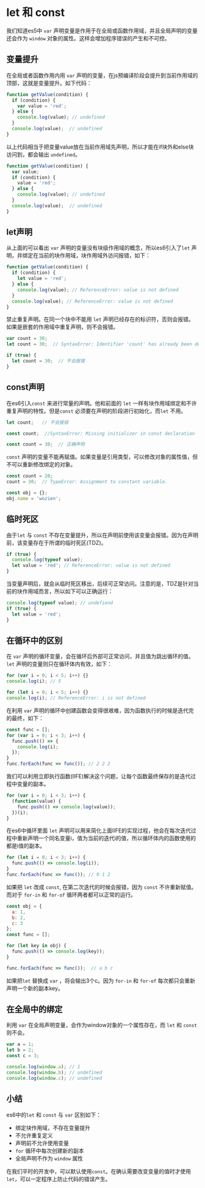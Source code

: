 # let 和 const 

我们知道es5中 ``var`` 声明变量是作用于在全局或函数作用域，并且全局声明的变量还会作为 ``window`` 对象的属性。这样会增加程序错误的产生和不可控。

## 变量提升

在全局或者函数作用内用 ``var`` 声明的变量，在js预编译阶段会提升到当前作用域的顶部，这就是变量提升。如下代码：

```js
function getValue(condition) {
  if (condition) {
    var value = 'red';
  } else {
    console.log(value); // undefined
  }
  console.log(value);  // undefined
}
```

以上代码相当于把变量value放在当前作用域先声明，所以才能在if块外和else块访问到，都会输出 ``undefined``。

```js
function getValue(condition) {
  var value;
  if (condition) {
    value = 'red';
  } else {
    console.log(value); // undefined
  }
  console.log(value);  // undefined
}
```

## let声明

从上面的可以看出 ``var`` 声明的变量没有块级作用域的概念，所以es6引入了``let`` 声明，并绑定在当前的块作用域，块作用域外访问报错，如下：

```js
function getValue(condition) {
  if (condition) {
    let value = 'red';
  } else {
    console.log(value); // ReferenceError: value is not defined
  }
  console.log(value); // ReferenceError: value is not defined
}
```

禁止重复声明。在同一个块中不能用 ``let`` 声明已经存在的标识符，否则会报错。如果是嵌套的作用域中重复声明，则不会报错。

```js
var count = 30;
let count = 30;  // SyntaxError: Identifier 'count' has already been declared

if (true) {
  let count = 30;  // 不会报错
}
```

## const声明

在es6引入``const`` 来进行常量的声明。他和前面的 ``let`` 一样有块作用域绑定和不许重复声明的特性。但是``const`` 必须要在声明的阶段进行初始化，而``let`` 不用。

```js
let count;   // 不会报错

const count;  //SyntaxError: Missing initializer in const declaration

const count = 30;  // 正确声明
```

``const`` 声明的变量不能再赋值。如果变量是引用类型，可以修改对象的属性值，但不可以重新修改绑定的对象。

```js
const count = 20;
count = 30;  // TypeError: Assignment to constant variable.

const obj = {};
obj.name = 'wozien';
```

## 临时死区

由于``let`` 与 ``const`` 不存在变量提升，所以在声明前使用该变量会报错。因为在声明前，该变量存在于所谓的临时死区(TDZ)。

```js
if (true) {
  console.log(typeof value);
  let value = 'red'; // ReferenceError: value is not defined
}
```

当变量声明后，就会从临时死区移出，后续可正常访问。注意的是，TDZ是针对当前的块作用域而言，所以如下可以正确运行：

```js
console.log(typeof value); // undefiend
if (true) {
  let value = 'red';
}
```

## 在循环中的区别

在 ``var`` 声明的循环变量，会在循环后外部可正常访问，并且值为跳出循环的值。``let`` 声明的变量则只在循环体内有效，如下：

```js
for (var i = 0; i < 5; i++) {}
console.log(i); // 5

for (let i = 0; i < 5; i++) {}
console.log(i); // ReferenceError: i is not defined
```

在利用 ``var`` 声明的循环中创建函数会变得很艰难，因为函数执行的时候是迭代完的最终，如下：

```js
const func = [];
for (var i = 0; i < 3; i++) {
  func.push(() => {
    console.log(i);
  });
}
func.forEach(func => func()); // 2 2 2
```

我们可以利用立即执行函数(IIFE)解决这个问题，让每个函数最终保存的是迭代过程中变量的副本。

```js
for (var i = 0; i < 3; i++) {
  (function(value) {
    func.push(() => console.log(value));
  })(i);
}
```

在es6中循环里面 ``let`` 声明可以用来简化上面IIFE的实现过程，他会在每次迭代过程中重新声明一个同名变量i，值为当前的迭代i的值，所以循环体内的函数使用的都是i值的副本。

```js
for (let i = 0; i < 3; i++) {
  func.push(() => console.log(i));
}
func.forEach(func => func()); // 0 1 2
```

如果把 ``let`` 改成 ``const``, 在第二次迭代的时候会报错，因为 ``const`` 不许重新赋值。而对于 ``for-in`` 和 ``for-of`` 循环两者都可以正常的运行。

```js
const obj = {
  a: 1,
  b: 2,
  c: 3
};
const func = [];

for (let key in obj) {
  func.push(() => console.log(key));
}

func.forEach(func => func());  // a b c
```

如果把``let`` 替换成 ``var`` ，将会输出3个c。因为 ``for-in`` 和 ``for-of`` 每次都只会重新声明一个新的副本key。

## 在全局中的绑定

利用 ``var`` 在全局声明变量，会作为window对象的一个属性存在，而 ``let`` 和 ``const`` 则不会。

```js
var a = 1;
let b = 2;
const c = 3;

console.log(window.a); // 1
console.log(window.b); // undefined
console.log(window.c); // undefined
```

## 小结

es6中的``let`` 和 ``const`` 与 ``var`` 区别如下：

- 绑定块作用域，不存在变量提升
- 不允许重复定义
- 声明前不允许使用变量
- ``for`` 循环中每次创建新的副本
- 全局声明不作为 ``window`` 属性

在我们平时的开发中，可以默认使用``const``。在确认需要改变变量的值时才使用``let``，可以一定程序上防止代码的错误产生。